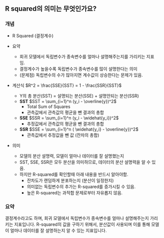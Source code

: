 ## **R squared의 의미는 무엇인가요?**

### **개념**
* R Squared (결정계수)
* 요약
    * 회귀 모델에서 독립변수가 종속변수를 얼마나 설명해주는지를 가리키는 지표임. 
    * 결정계수가 높을수록 독립변수가 종속변수를 많이 설명한다는 의미 
    * (문제점) 독립변수의 수가 많아지면 계수값이 상승한다는 문제가 있음. 
* 계산식
$R^2 =  \frac{SSE}{SST} = 1 -  \frac{SSR}{SST}$
    * Y의 총 분산(SST) = 설명되는 분산(SSE) + 설명안되는 분산(SSR)
    * **SST**
$SST =  \sum_{i=1}^n (y_i - \overline{y})^2$
        * Total Sum of Squares
        * 관측값에서 관측값의 평균을 뺀 결과의 총합 
    * **SSE**
$SSR =  \sum_{i=1}^n (y_i -  \widehat{y_i})^2$
        * 추정값에서 관측값의 평균을 뺀 결과의 총합
    * **SSR**
$SSE =  \sum_{i=1}^n ( \widehat{y_i} -  \overline{y})^2$
        * 관측값에서 추정값을 뺀 값 (잔차의 총합)

* 의미 
    * 모델의 분산 설명력, 모델이 얼마나 데이터를 잘 설명했는지
    * SST, SSE, SSR은 모두 분산을 의미하므로, 데이터의 분산 설명력을 알 수 있음. 
    * 하지만 R-squared를 확인할때 아래 내용을 반드시 알아야함. 
        * 잔차도가 랜덤하게 분포하는지 (분산이 일정한지)
        * 의미없는 독립변수의 추가는 R-squared를 증가시킬 수 있음. 
        * 높은 R-squared는 과적합 문제로부터 자유롭지 않음. 

### **요약**
결정계수라고도 하며, 회귀 모델에서 독립변수가 종속변수를 얼마나 설명해주는지 가리키는 지표입니다. 
R-squared의 값을 구하기 위해서, 분산값이 사용되며 이를 통해 모델이 얼마나 데이터를 잘 설명하는지 알 수 있는 지표입니다. 